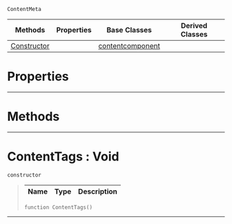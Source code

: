  `ContentMeta`

|Methods|Properties|Base Classes|Derived Classes|
|---|---|---|---|
|[Constructor](contenttags.md#contenttags-void)| |[contentcomponent](contentcomponent.md)| |


 #  Properties


---  
 #  Methods


---  
 #  ContentTags : Void

 `constructor`

> 
> |Name|Type|Description|
> |---|---|---|
> ```TS:Nada
> function ContentTags()
> ``` 


---  
 

 